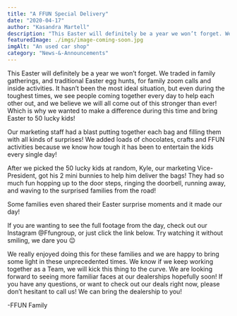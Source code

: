 ```yaml
---
title: "A FFUN Special Delivery"
date: "2020-04-17"
author: "Kasandra Martell"
description: "This Easter will definitely be a year we won’t forget. We traded in family gatherings, and traditional Easter egg hunts, for family zoom calls and inside activities."
featuredImage: ./imgs/image-coming-soon.jpg
imgAlt: "An used car shop"
category: "News-&-Announcements"
---
```


This Easter will definitely be a year we won’t forget. We traded in family gatherings, and traditional Easter egg hunts, for family zoom calls and inside activities. It hasn’t been the most ideal situation, but even during the toughest times, we see people coming together every day to help each other out, and we believe we will all come out of this stronger than ever! Which is why we wanted to make a difference during this time and bring Easter to 50 lucky kids!

Our marketing staff had a blast putting together each bag and filling them with all kinds of surprises! We added loads of chocolates, crafts and FFUN activities because we know how tough it has been to entertain the kids every single day!

After we picked the 50 lucky kids at random, Kyle, our marketing Vice-President, got his 2 mini bunnies to help him deliver the bags! They had so much fun hopping up to the door steps, ringing the doorbell, running away, and waving to the surprised families from the road!

Some families even shared their Easter surprise moments and it made our day!

If you are wanting to see the full footage from the day, check out our Instagram @Ffungroup, or just click the link below.
Try watching it without smiling, we dare you 😉

We really enjoyed doing this for these families and we are happy to bring some light in these unprecedented times. We know if we keep working together as a Team, we will kick this thing to the curve. We are looking forward to seeing more familiar faces at our dealerships hopefully soon! If you have any questions, or want to check out our deals right now, please don’t hesitant to call us! We can bring the dealership to you!

-FFUN Family
